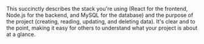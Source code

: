 This succinctly describes the stack you're using (React for the frontend, Node.js for the backend, and MySQL for the database) and the purpose of the project (creating, reading, updating, and deleting data). It's clear and to the point, making it easy for others to understand what your project is about at a glance.
